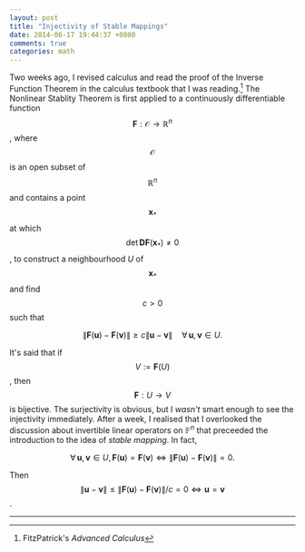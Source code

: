 ```yaml
---
layout: post
title: "Injectivity of Stable Mappings"
date: 2014-06-17 19:44:37 +0800
comments: true
categories: math
---
```


Two weeks ago, I revised calculus and read the proof of the Inverse
Function Theorem in the calculus textbook that I was reading.[^1]  The
Nonlinear Stablity Theorem is first applied to a continuously
differentiable function $$\mathbf{F}: \mathcal{O} \to \mathbb{R}^n$$,
where $$\mathcal{O}$$ is an open subset of $$\mathbb{R}^n$$ and
contains a point $$\mathbf{x}_*$$ at which
$$\det \mathbf{DF}(\mathbf{x}_*) \ne 0$$, to construct a neighbourhood
$U$ of $$\mathbf{x}_*$$ and find $$c > 0$$ such that

$$
\|\mathbf{F}(\mathbf{u})-\mathbf{F}(\mathbf{v})\| \ge c \|\mathbf{u}-\mathbf{v}\| \quad \forall\,\mathbf{u},\mathbf{v} \in U.
$$

It's said that if $$V := \mathbf{F}(U)$$, then $$\mathbf{F}: U \to V$$
is bijective.  The surjectivity is obvious, but I *wasn't* smart
enough to see the injectivity immediately.  After a week, I realised
that I overlooked the discussion about invertible linear operators on
$\mathbb{F}^n$ that preceeded the introduction to the idea of *stable
mapping*.  In fact,

$$
\forall\,\mathbf{u},\mathbf{v} \in U, \mathbf{F}(\mathbf{u}) = \mathbf{F}(\mathbf{v}) \iff \|\mathbf{F}(\mathbf{u})-\mathbf{F}(\mathbf{v})\| = 0.
$$

Then
$$\|\mathbf{u}-\mathbf{v}\| \le \|\mathbf{F}(\mathbf{u})-\mathbf{F}(\mathbf{v})\| / c = 0 \iff \mathbf{u}=\mathbf{v}$$.

---

[^1]: FitzPatrick's *Advanced Calculus*
